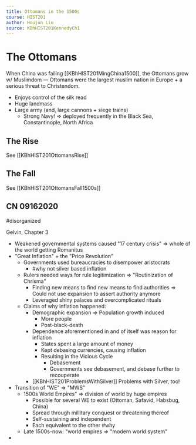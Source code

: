 ```yaml
---
title: Ottomans in the 1500s
course: HIST201
author: Houjun Liu
source: KBhHIST201KennedyCh1
---
```


# The Ottomans

 When China was failing [[KBhHIST201MingChina1500]], the Ottomans grow w/ Muslimdom — Ottomans were the largest muslim nation in Europe + a serious threat to Christendom.
 
* Enjoys control of the silk read
* Huge landmass
* Large army (and, large cannons + siege trains)
    * Strong Navy! => deployed frequently in the Black Sea, Constantinople, North Africa
    
## The Rise

See [[KBhHIST201OttomansRise]]

## The Fall

See [[KBhHIST201OttomansFall1500s]]

## CN 09162020

#disorganized

Gelvin, Chapter 3

* Weakened governmental systems caused "17 century crisis" => whole of the world getting Romanitus
* "Great Inflation" + the "Price Revolution"
    * Governments used bureaucracies to disempower aristocrats
        * #why not silver based inflation
    * Rulers needed ways for rule legitimization  => "Routinization of Chrisma"
        * Finding new means to find new means to find authorities => Could not use expansion to assert authority anymore 
        * Leveraged shiny palaces and overcomplicated rituals
    * Claims of why inflation happened:
        * Demographic expansion => Population growth induced 
            * More people
            * Post-black-death
        * Dependence aforementioned in and of itself was reason for inflation
            * States spent a large amount of money
            * Kept debasing currencies, causing inflation 
            * Resulting in the Vicious Cycle
                * Debasement
                * Governments see debasement, and debase further to recouperate
        * [[KBhHIST201ProblemsWithSilver]] Problems with Silver, too!
* Transition of "WE" => "MWS"
    * 1500s World Empires" => division of world by huge empires
        * Possible for several WE to exist (Ottoman, Safavid, Habsbug, China)
        * Spread through millitary conquest or threatening thereof
        * Self-sustaining and independent
        * Each equivalent to the other #why
    * Late 1500s-now: "world empires => "modern world system"
* 